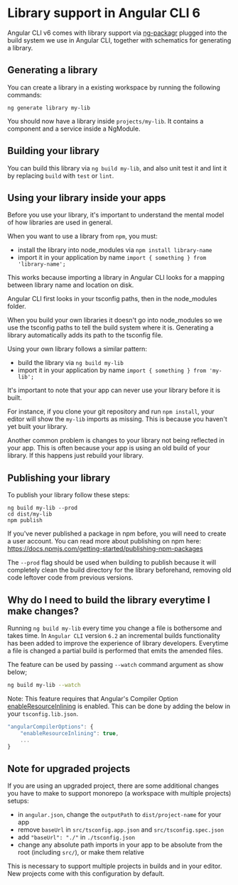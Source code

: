 # Library support in Angular CLI 6

Angular CLI v6 comes with library support via [ng-packagr](https://github.com/dherges/ng-packagr)
plugged into the build system we use in Angular CLI, together with schematics for generating a
library.


## Generating a library

You can create a library in a existing workspace by running the following commands:

```
ng generate library my-lib
```

You should now have a library inside `projects/my-lib`.
It contains a component and a service inside a NgModule.


## Building your library

You can build this library via `ng build my-lib`, and also unit test it and lint it by replacing
`build` with `test` or `lint`.

## Using your library inside your apps

Before you use your library, it's important to understand the mental model of how libraries are
used in general.

When you want to use a library from `npm`, you must:

- install the library into node_modules via `npm install library-name`
- import it in your application by name `import { something } from 'library-name';`

This works because importing a library in Angular CLI looks for a mapping between library name
and location on disk.

Angular CLI first looks in your tsconfig paths, then in the node_modules folder.

When you build your own libraries it doesn't go into node_modules so we use the tsconfig paths
to tell the build system where it is.
Generating a library automatically adds its path to the tsconfig file.

Using your own library follows a similar pattern:

- build the library via `ng build my-lib`
- import it in your application by name `import { something } from 'my-lib';`

It's important to note that your app can never use your library before it is built.

For instance, if you clone your git repository and run `npm install`, your editor will show
the `my-lib` imports as missing.
This is because you haven't yet built your library.

Another common problem is changes to your library not being reflected in your app.
This is often because your app is using an old build of your library.
If this happens just rebuild your library.


## Publishing your library

To publish your library follow these steps:

```
ng build my-lib --prod
cd dist/my-lib
npm publish
```

If you've never published a package in npm before, you will need to create a user account.
You can read more about publishing on npm here:
https://docs.npmjs.com/getting-started/publishing-npm-packages

The `--prod` flag should be used when building to publish because it will completely clean the build
directory for the library beforehand, removing old code leftover code from previous versions.


## Why do I need to build the library everytime I make changes?

Running `ng build my-lib` every time you change a file is bothersome and takes time.
In `Angular CLI` version `6.2` an incremental builds functionality has been added to improve the experience of library developers. 
Everytime a file is changed a partial build is performed that emits the amended files.

The feature can be used by passing `--watch` command argument as show below;

```bash
ng build my-lib --watch
```

Note: This feature requires that Angular's Compiler Option [enableResourceInlining](https://angular.io/guide/aot-compiler#enableresourceinlining) is enabled.
This can be done by adding the below in your `tsconfig.lib.json`.

```javascript
"angularCompilerOptions": {
    "enableResourceInlining": true,
    ...
}
```

## Note for upgraded projects

If you are using an upgraded project, there are some additional changes you have to make to support
monorepo (a workspace with multiple projects) setups:

- in `angular.json`, change the `outputPath` to `dist/project-name` for your app
- remove `baseUrl` in `src/tsconfig.app.json` and `src/tsconfig.spec.json`
- add `"baseUrl": "./"` in `./tsconfig.json`
- change any absolute path imports in your app to be absolute from the root (including `src/`),
or make them relative

This is necessary to support multiple projects in builds and in your editor.
New projects come with this configuration by default.
